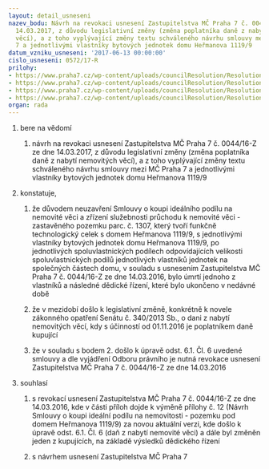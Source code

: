 ```yaml
---
layout: detail_usneseni
nazev_bodu: Návrh na revokaci usnesení Zastupitelstva MČ Praha 7 č. 0044/16-Z ze dne
  14.03.2017, z důvodu legislativní změny (změna poplatníka daně z nabytí nemovitých
  věcí), a z toho vyplývající změny textu schváleného návrhu smlouvy mezi MČ Praha
  7 a jednotlivými vlastníky bytových jednotek domu Heřmanova 1119/9
datum_vzniku_usneseni: '2017-06-13 00:00:00'
cislo_usneseni: 0572/17-R
prilohy:
- https://www.praha7.cz/wp-content/uploads/councilResolution/Resolutions/29210/export/01_sml1119~215072.docx
- https://www.praha7.cz/wp-content/uploads/councilResolution/Resolutions/29210/export/02_sml1119~215071.pdf
- https://www.praha7.cz/wp-content/uploads/councilResolution/Resolutions/29210/export/03_sml1119~215070.doc
- https://www.praha7.cz/wp-content/uploads/councilResolution/Resolutions/29210/export/export~295833.pdf
organ: rada
---
```

<ol id="urzList" class="urzList_view"><li id="" class="urzClass1"><span name="1">bere na vědomí</span><ol class="urzOlClass"><li style="text-align: left;" id="" class="urzClass2"><span><p>návrh na revokaci usnesení Zastupitelstva MČ Praha 7 č. 0044/16-Z ze dne 14.03.2017, z důvodu legislativní změny (změna poplatníka daně z nabytí nemovitých věcí), a z toho vyplývající změny textu schváleného návrhu smlouvy mezi MČ Praha 7 a jednotlivými vlastníky bytových jednotek domu Heřmanova 1119/9</p></span></li></ol></li><li id="" class="urzClass1"><span name="50">konstatuje,</span><ol id="" class="urzOlClass"><li style="text-align: left;" id="" class="urzClass2"><span><p>že důvodem neuzavření Smlouvy o koupi ideálního podílu na nemovité věci a zřízení služebnosti průchodu k nemovité věci - zastavěného pozemku parc. č. 1307, který tvoří funkčně technologický celek s domem Heřmanova 1119/9, s jednotlivými vlastníky bytových jednotek domu Heřmanova 1119/9, po jednotlivých spoluvlastnických podílech odpovídajících velikosti spoluvlastnických podílů jednotlivých vlastníků jednotek na společných částech domu, v souladu s usnesením Zastupitelstva MČ Praha 7 č. 0044/16-Z ze dne 14.03.2016, bylo úmrtí jednoho z vlastníků a následné dědické řízení, které bylo ukončeno v nedávné době<br></p></span></li><li style="text-align: left;" id="" class="urzClass2"><span><p>že v mezidobí došlo k legislativní změně, konkrétně k novele zákonného opatření Senátu č. 340/2013 Sb., o dani z nabytí nemovitých věcí, kdy s účinností od 01.11.2016 je poplatníkem daně kupující</p></span></li><li style="text-align: left;" id="" class="urzClass2"><span><p>že v souladu s bodem 2. došlo k úpravě odst. 6.1. Čl. 6 uvedené smlouvy a dle vyjádření Odboru právního je nutná revokace usnesení Zastupitelstva MČ Praha 7 č. 0044/16-Z ze dne 14.03.2016<br></p></span></li></ol></li><li id="" class="urzClass1"><span name="26">souhlasí</span><ol class="urzOlClass"><li style="text-align: left;" id="" class="urzClass2"><span><p>s revokací usnesení Zastupitelstva MČ Praha 7 č. 0044/16-Z ze dne 14.03.2016, kde v části příloh dojde k výměně přílohy č. 12 (Návrh Smlouvy o koupi ideální podílu na nemovitosti - pozemku pod domem Heřmanova 1119/9) za novou aktuální verzi, kde došlo k úpravě odst. 6.1. Čl. 6 (daň z nabytí nemovité věci) a dále byl změněn jeden z kupujících, na základě výsledků dědického řízení<br></p></span></li><li style="text-align: left;" id="" class="urzClass2"><span><p>s návrhem usnesení Zastupitelstva MČ Praha 7</p></span></li></ol></li></ol>